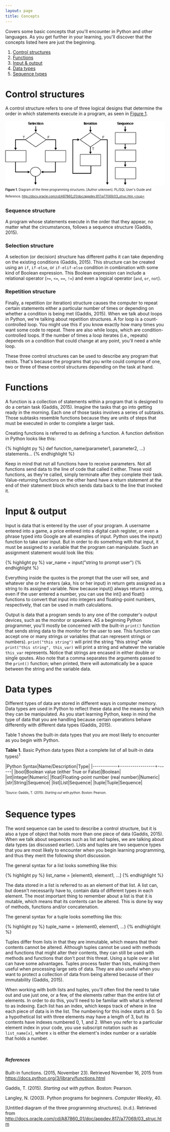 ```yaml
---
layout: page
title: Concepts
---
```


Covers some basic concepts that you'll encounter in Python and other languages. As you get further in your learning, you'll discover that the concepts listed here are just the beginning.

1. [Control structures](#controlstructures)
2. [Functions](#functions)
3. [Input & output](#inputoutput)
4. [Data types](#datatypes)
5. [Sequence types](#sequencetypes)

# <a name="controlstructures">Control structures</a>

A control structure refers to one of three logical designs that determine the order in which statements execute in a program, as seen in [Figure 1](#structuresimage).

<a name="structuresimage">![control structures](https://raw.githubusercontent.com/lilhandsbgdreams/python-handbook/master/public/control_structures.gif "control structures")</a>
<sub><sup>**Figure 1**. Diagram of the three programming structures. \[Author unknown\]. PL/SQL User's Guide and Reference. http://docs.oracle.com/cd/A87860_01/doc/appdev.817/a77069/03_struc.htm.</sup></sub>

### Sequence structure
A program whose statements execute in the order that they appear, no matter what the circumstances, follows a sequence structure (Gaddis, 2015).

### Selection structure
A selection (or decision) structure has different paths it can take depending on the existing conditions (Gaddis, 2015). This structure can be created using an `if`, `if-else`, or `if-elif-else` condition in combination with some kind of Boolean expression. This Boolean expression can include a relational operator (`>=`, `<=`, `==`, `!=`) and even a logical operator (`and`, `or`, `not`).

### Repetition structure
Finally, a repetition (or iteration) structure causes the computer to repeat certain statements either a particular number of times or depending on whether a condition is being met (Gaddis, 2015). When we talk about loops in Python, we're talking about repetition structures. A for loop is a count-controlled loop. You might use this if you know exactly how many times you want some code to repeat. There are also while loops, which are condition-controlled loops. If the number of times a loop iterates (i.e., repeats) depends on a condition that could change at any point, you'll need a while loop.

These three control structures can be used to describe any program that exists. That's because the programs that you write could comprise of one, two or three of these control structures depending on the task at hand.

# <a name="functions">Functions</a>

A function is a collection of statements within a program that is designed to do a certain task (Gaddis, 2015). Imagine the tasks that go into getting ready in the morning. Each one of those tasks involves a series of subtasks. Those subtasks resemble functions because they are units of steps that must be executed in order to complete a larger task.

Creating functions is referred to as defining a function. A function definition in Python looks like this:

{% highlight py %}
def function_name(parameter1, parameter2, ...)
    statements...
{% endhighlight %}

Keep in mind that not all functions have to receive parameters. Not all functions send data to the line of code that called it either. These void functions, as they're called, simply terminate after they complete their task. Value-returning functions on the other hand have a return statement at the end of their statement block which sends data back to the line that invoked it.

# <a name="inputoutput">Input & output</a>

Input is data that is entered by the user of your program. A username entered into a game, a price entered into a digital cash register, or even a phrase typed into Google are all examples of input. Python uses the input() function to take user input. But in order to do something with that input, it must be assigned to a variable that the program can manipulate. Such an assignment statement would look like this: 

{% highlight py %}
var_name = input("string to prompt user")
{% endhighlight %}

Everything inside the quotes is the prompt that the user will see, and whatever she or he enters (aka, his or her input) in return gets assigned as a string to its assigned variable. Now because input() always returns a string, even if the user entered a number, you can use the int() and float() functions to convert that input into integers and floating-point numbers, respectively, that can be used in math calculations.

Output is data that a program sends to any one of the computer's output devices, such as the monitor or speakers. AS a beginning Python programmer, you'll mostly be concerned with the built-in `print()` function that sends string data to the monitor for the user to see. This function can accept one or many strings or variables (that can represent strings or numbers). `print("this string")` will print the string "this string" while `print("this string", this_var)` will print a string and whatever the variable `this_var` represents. Notice that strings are encased in either double or single qoutes. Also note that a comma separates the arguments passed to the `print()` function; when printed, there will automatically be a space between the string and the variable data.

# <a name="datatypes">Data types</a>

Different types of data are stored in different ways in computer memory. Data types are used in Python to reflect these data and the means by which they can be manipulated. As you start learning Python, keep in mind the type of data that you are handling because certain operations behave differently with different data types (Gaddis, 2015).

Table 1 shows the built-in data types that you are most likely to encounter as you begin with Python.

**Table 1.** Basic Python data types (Not a complete list of all built-in data types)<sup>1</sup>

|Python Syntax|Name/Description|Type|
|------------+-----------------+------|
|bool|Boolean value (either True or False)|Boolean|
|int|integer|Numeric|
|float|Floating-point number (real number)|Numeric|
|str|String|Sequence|
|list|List|Sequence|
|tuple|Tuple|Sequence|

<sub><sup><sup>1</sup><i>Source:</i> Gaddis, T. (2015). <i>Starting out with python.</i> Boston: Pearson.</sup></sub>

# <a name="sequencetypes">Sequence types</a>

The word sequence can be used to describe a control structure, but it is also a type of object that holds more than one piece of data (Gaddis, 2015). When we talk about sequences such as list and tuples, we are talking about data types (as discussed earlier). Lists and tuples are two sequence types that you are most likely to encounter when you begin learning programming, and thus they merit the following short discussion. 

The general syntax for a list looks something like this:

{% highlight py %}
list_name = [element0, element1, ...]
{% endhighlight %}

The data stored in a list is referred to as an element of that list. A list can, but doesn't necessarily have to, contain data of different types in each element. The most important thing to remember about a list is that it is mutable, which means that its contents can be altered. This is done by way of methods, functions and/or concatenation.

The general syntax for a tuple looks something like this:

{% highlight py %}
tuple_name = (element0, element1, ...)
{% endhighlight %}

Tuples differ from lists in that they are immutable, which means that their contents cannot be altered. Although tuples cannot be used with methods and functions that might alter their contents, they can still be used with methods and functions that don't post this threat. Using a tuple over a list can have some advantages. Tuples process faster than lists, making them useful when processing large sets of data. They are also useful when you want to protect a collection of data from being altered because of their immutability (Gaddis, 2015).

When working with both lists and tuples, you'll often find the need to take out and use just one, or a few, of the elements rather than the entire list of elements. In order to do this, you'll need to be familiar with what is referred to as indexing. Each list has an index, which keeps track of where in line each piece of data is in the list. The numbering for this index starts at 0. So a hypothetical list with three elements may have a length of 3, but its contents have indexes numbered 0, 1, and 2. When you refer to a particular element index in your code, you use subscript notation such as `list_name[x]`, where `x` is either the element's index number or a variable that holds a number.

&nbsp;


##### References
Built-in functions. (2015, November 23). Retrieved November 16, 2015 from https://docs.python.org/3/library/functions.html

Gaddis, T. (2015). <i>Starting out with python.</i> Boston: Pearson.

Langley, N. (2003). Python programs for beginners. <i>Computer Weekly</i>, 40. 

\[Untitled diagram of the three programming structures\]. (n.d.). Retrieved from http://docs.oracle.com/cd/A87860_01/doc/appdev.817/a77069/03_struc.htm
